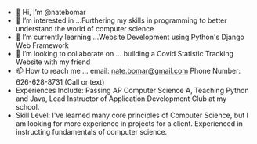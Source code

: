 - 👋 Hi, I’m @natebomar
- 👀 I’m interested in ...Furthering my skills in programming to better understand the world of computer science
- 🌱 I’m currently learning ...Website Development using Python's Django Web Framework
- 💞️ I’m looking to collaborate on ... building a Covid Statistic Tracking Website with my friend
- 📫 How to reach me ... email: nate.bomar@gmail.com Phone Number: 626-628-8731 (Call or text)
- Experiences Include: Passing AP Computer Science A, Teaching Python and Java, Lead Instructor of Application Development Club at my school.
- Skill Level: I've learned many core principles of Computer Science, but I am looking for more experience in projects for a client. Experienced in instructing fundamentals of computer science.

<!---
natebomar/natebomar is a ✨ special ✨ repository because its `README.md` (this file) appears on your GitHub profile.
You can click the Preview link to take a look at your changes.
--->
